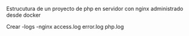 Estrucutura de un proyecto de php en servidor con nginx administrado desde docker 

Crear
    -logs
        -nginx
            access.log
            error.log
        php.log    
